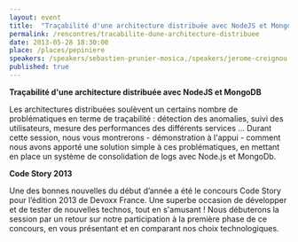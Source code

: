 ```yaml
---
layout: event
title:  "Traçabilité d'une architecture distribuée avec NodeJS et MongoDB & Retour sur Code Story 2013"
permalink: /rencontres/tracabilite-dune-architecture-distribuee
date: 2013-05-28 18:30:00
place: /places/pepiniere
speakers: /speakers/sebastien-prunier-mosica,/speakers/jerome-creignou
published: true
---
```


**Traçabilité d'une architecture distribuée avec NodeJS et MongoDB**

Les architectures distribuées soulèvent un certains nombre de problématiques en terme de traçabilité : détection des anomalies, suivi des utilisateurs, mesure des performances des différents services … Durant cette session, nous vous montrerons - démonstration à l'appui - comment nous avons apporté une solution simple à ces problématiques, en mettant en place un système de consolidation de logs avec Node.js et MongoDb.

**Code Story 2013**

Une des bonnes nouvelles du début d’année a été le concours Code Story pour l’édition 2013 de Devoxx France. Une superbe occasion de développer et de tester de nouvelles technos, tout en s'amusant ! Nous débuterons la session par un retour sur notre participation à la première phase de ce concours, en vous présentant et en comparant nos choix technologiques.
